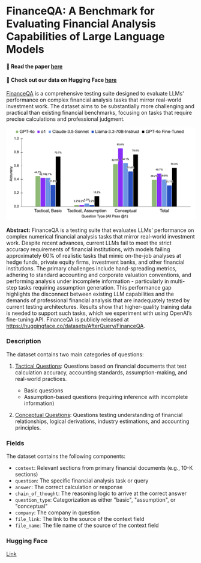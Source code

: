 # FinanceQA: A Benchmark for Evaluating Financial Analysis Capabilities of Large Language Models

#### 📄 Read the paper [here](https://github.com/AfterQuery/FinanceQA/blob/main/Finance%20QA.pdf)
#### 🤗 Check out our data on Hugging Face [here](https://huggingface.co/datasets/AfterQuery/FinanceQA)

[FinanceQA](https://github.com/AfterQuery/FinanceQA/blob/main/Finance%20QA.pdf) is a comprehensive testing suite designed to evaluate LLMs' performance on complex financial analysis tasks that mirror real-world investment work. The dataset aims to be substantially more challenging and practical than existing financial benchmarks, focusing on tasks that require precise calculations and professional judgment.

![Results](https://github.com/AfterQuery/FinanceQA/blob/main/FinanceQA/results_img.png)

**Abstract:** FinanceQA is a testing suite that evaluates LLMs’ performance on complex numerical financial analysis tasks that mirror real-world investment work. Despite recent advances, current LLMs fail to meet the strict accuracy requirements of financial institutions, with models failing approximately 60% of realistic tasks that mimic on-the-job analyses at hedge funds, private equity firms, investment banks, and other financial institutions. The primary challenges include hand-spreading metrics, adhering to standard accounting and corporate valuation conventions, and performing analysis under incomplete information - particularly in multi-step tasks requiring assumption generation. This performance gap highlights the disconnect between existing LLM capabilities and the demands of professional financial analysis that are inadequately tested by current testing architectures. Results show that higher-quality training data is needed to support such tasks, which we experiment with using OpenAI’s fine-tuning API. FinanceQA is publicly released at https://huggingface.co/datasets/AfterQuery/FinanceQA.


### Description

The dataset contains two main categories of questions:
1. <ins>Tactical Questions</ins>: Questions based on financial documents that test calculation accuracy, accounting standards, assumption-making, and real-world practices.
   - Basic questions 
   - Assumption-based questions (requiring inference with incomplete information)

2. <ins>Conceptual Questions</ins>: Questions testing understanding of financial relationships, logical derivations, industry estimations, and accounting principles.

### Fields

The dataset contains the following components:
* `context`: Relevant sections from primary financial documents (e.g., 10-K sections)
* `question`: The specific financial analysis task or query
* `answer`: The correct calculation or response
* `chain_of_thought`: The reasoning logic to arrive at the correct answer
* `question_type`: Categorization as either "basic", "assumption", or "conceptual"
* `company`: The company in question
* `file_link`: The link to the source of the context field
* `file_name`: The file name of the source of the context field

### Hugging Face
[Link](https://huggingface.co/datasets/AfterQuery/FinanceQA)
